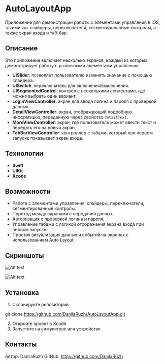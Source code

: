 # AutoLayoutApp

Приложение для демонстрации работы с элементами управления в iOS, такими как слайдеры, переключатели, сегментированные контролы, а также экран входа и таб-бар.

## Описание

Это приложение включает несколько экранов, каждый из которых демонстрирует работу с различными элементами управления:

- **UISlider**: позволяет пользователю изменять значение с помощью слайдера.
- **UISwitch**: переключатель для включения/выключения.
- **UISegmentedControl**: контрол с несколькими сегментами, где можно выбрать один вариант.
- **LoginViewController**: экран для ввода логина и пароля с проверкой данных.
- **DetailViewController**: экран, отображающий подробную информацию, переданную через свойство `detailText`.
- **MoreViewController**: экран, где пользователь может ввести текст и передать его на новый экран.
- **TabBarViewController**: контроллер с табами, который при первом запуске показывает экран входа.

## Технологии

- **Swift**
- **UIKit**
- **Xcode**

## Возможности

- Работа с элементами управления: слайдеры, переключатели, сегментированные контролы.
- Переход между экранами с передачей данных.
- Авторизация с проверкой логина и пароля.
- Управление табами с логикой отображения экрана входа при первом запуске.
- Простая визуализация данных и событий на экранах с использованием Auto Layout.

## Скриншоты

![Alt text](AutoLayout/)

![Alt text](AutoLayout/)

## Установка

1.	Склонируйте репозиторий:
   
git clone https://github.com/DanilaRuzh/AutoLayoutApp.git

2. Откройте проект в Xcode
3. Запустите на симуляторе или устройстве

## Контакты

Автор: DanilaRuzh GitHub: https://github.com/DanilaRuzh
